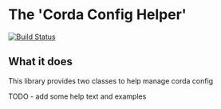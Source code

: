 # The 'Corda Config Helper'  

[![Build Status](https://travis-ci.com/mycordaapp/corda-config-helper.svg?branch=master)](https://travis-ci.com/mycordaapp/corda-config-helper)

## What it does 

This library provides two classes to help manage corda config


TODO - add some help text and examples 